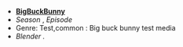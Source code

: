 * **[BigBuckBunny ](db/BigBuckBunny.genr:test,common.dir:blender.lic:CC.2017.desc:big_buck_bunny_test_media.mp4.html)**
  * *Season* , *Episode* 
  * Genre: Test,common  : Big buck bunny test media 
  * *Blender  .*
